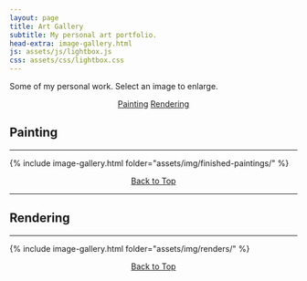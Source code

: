 ```yaml
---
layout: page
title: Art Gallery
subtitle: My personal art portfolio.
head-extra: image-gallery.html
js: assets/js/lightbox.js
css: assets/css/lightbox.css
---
```


Some of my personal work. Select an image to enlarge.

<p style="text-align: center;">
    <a href="#painting" class="button hvr-shutter-out-horizontal">Painting</a>
    <a href="#rendering" class="button hvr-shutter-out-horizontal">Rendering</a>
</p>

## Painting

----

{% include image-gallery.html folder="assets/img/finished-paintings/" %}

<p style="text-align: center;">
    <a href="#painting" class="button hvr-shutter-out-horizontal">Back to Top</a>
</p>

----

## Rendering

----

{% include image-gallery.html folder="assets/img/renders/" %}

<p style="text-align: center;">
    <a href="#painting" class="button hvr-shutter-out-horizontal">Back to Top</a>
</p>